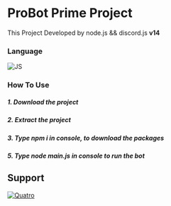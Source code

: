 <h1>ProBot Prime Project</h1>
<p>
  This Project Developed by node.js && discord.js <strong>v14</strong>
</p>
<h3>Language</h3>
<p>
   <img alt="JS" src="https://img.shields.io/badge/Javascript-f7e018?style=for-the-badge&logo=javascript&logoColor=white"/>
</p>
<h3>How To Use</h3>
<h5>1. Download the project</h5>
<h5>2. Extract the project</h5>
<h5>3. Type <strong>npm i</strong> in console, to download the packages</h5>
<h5>5. Type <strong>node main.js</strong> in console to run the bot</h5>

<h2>Support</h2>
<p>
  <a href="https://discord.gg/qs1">
    <img alt= "Quatro" src="https://api.weblutions.com/discord/invite/qs1/">
  </a>
</p>
